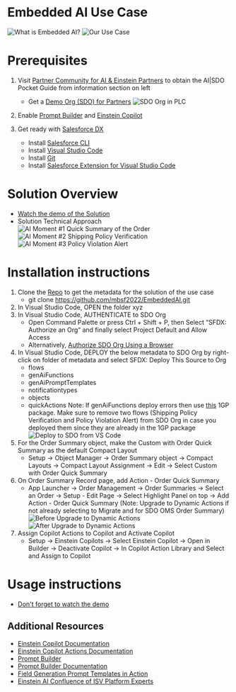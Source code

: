 # Embedded AI Use Case
![What is Embedded AI?](README-Images/2.png)
![Our Use Case](README-Images/1.png)

# Prerequisites

1. Visit [Partner Community for AI & Einstein Partners](https://partners.salesforce.com/_ui/core/chatter/groups/GroupProfilePage?g=0F94V000000g5m5&fromEmail=1) to obtain the AI|SDO Pocket Guide from information section on left
    - Get a [Demo Org (SDO) for Partners](https://salesforce.quip.com/4m1gAiNB4O5I#temp:C:abXe66becdc9c4e44baa4491c352)
        ![SDO Org in PLC](README-Images/6.png)

2. Enable [Prompt Builder](https://salesforce.quip.com/4m1gAiNB4O5I#temp:C:abX97591d0fb3b148398bb4dd599) and [Einstein Copilot](https://salesforce.quip.com/4m1gAiNB4O5I#temp:C:abX02f483812795425d8563c8d24)

3. Get ready with [Salesforce DX](https://trailhead.salesforce.com/content/learn/projects/quick-start-salesforce-dx)
    - Install [Salesforce CLI](https://developer.salesforce.com/docs/atlas.en-us.sfdx_setup.meta/sfdx_setup/sfdx_setup_install_cli.htm)
    - Install [Visual Studio Code](https://code.visualstudio.com/download)
    - Install [Git](https://git-scm.com/downloads)
    - Install [Salesforce Extension for Visual Studio Code](https://developer.salesforce.com/docs/platform/sfvscode-extensions/guide)

# Solution Overview
- [Watch the demo of the Solution](https://salesforce.vidyard.com/watch/h9n8v29iAvH6mXp1C85RK4?)
- Solution Technical Approach
    ![AI Moment #1 Quick Summary of the Order](README-Images/3.png)
    ![AI Moment #2 Shipping Policy Verification](README-Images/4.png)
    ![AI Moment #3 Policy Violation Alert](README-Images/5.png)
# Installation instructions
1. Clone the [Repo](https://github.com/mbsf2022/EmbeddedAI.git) to get the metadata for the solution of the use case
    - git clone https://github.com/mbsf2022/EmbeddedAI.git
2. In Visual Studio Code, OPEN the folder xyz
3. In Visual Studio Code, AUTHENTICATE to SDO Org
    - Open Command Palette or press Ctrl + Shift + P, then Select “SFDX: Authorize an Org“ and finally select Project Default and Allow Access
    - Alternatively, [Authorize SDO Org Using a Browser](https://developer.salesforce.com/docs/atlas.en-us.sfdx_dev.meta/sfdx_dev/sfdx_dev_auth_web_flow.htm)
4. In Visual Studio Code, DEPLOY the below metadata to SDO Org by right-click on folder of metadata and select SFDX: Deploy This Source to Org 
    - flows
    - genAiFunctions
    - genAiPromptTemplates
    - notificationtypes
    - objects
    - quickActions
    Note: If genAiFunctions deploy errors then use [this](https://login.salesforce.com/packaging/installPackage.apexp?p0=04tao000000myt7) 1GP package. Make sure to remove two flows (Shipping Policy Verification and Policy Violation Alert) from SDO Org in case you deployed them since they are already in the 1GP package
    ![Deploy to SDO from VS Code](README-Images/7.png)
5. For the Order Summary object, make the Custom with Order Quick Summary as the default Compact Layout
    - Setup -> Object Manager -> Order Summary object -> Compact Layouts -> Compact Layout Assignment -> Edit -> Select Custom with Order Quick Summary
6. On Order Summary Record page, add Action - Order Quick Summary
    - App Launcher -> Order Management -> Order Summaries -> Select an Order -> Setup - Edit Page -> Select Highlight Panel on top -> Add Action - Order Quick Summary (Note: Upgrade to Dynamic Actions if not already selecting to Migrate and for SDO OMS Order Summary)
    ![Before Upgrade to Dynamic Actions](README-Images/8.png)
    ![After Upgrade to Dynamic Actions](README-Images/9.png)
7. Assign Copilot Actions to Copilot and Activate Copilot
    - Setup -> Einstein Copilots -> Select Einstein Copilot -> Open in Builder -> Deactivate Copilot -> In Copilot Action Library and Select and Assign to Copilot

# Usage instructions
- [Don't forget to watch the demo](https://salesforce.vidyard.com/watch/h9n8v29iAvH6mXp1C85RK4?)

## Additional Resources
- [Einstein Copilot Documentation](https://help.salesforce.com/s/articleView?id=sf.copilot_intro.htm&type=5)
- [Einstein Copilot Actions Documentation](https://help.salesforce.com/s/articleView?id=sf.copilot_actions.htm&type=5)
- [Prompt Builder](https://www.salesforce.com/artificial-intelligence/prompt-builder/)
- [Prompt Builder Documentation](https://help.salesforce.com/s/articleView?id=sf.prompt_builder_about.htm&type=5)
- [Field Generation Prompt Templates in Action](https://help.salesforce.com/s/articleView?id=sf.prompt_builder_templates_in_action_field_gen.htm&type=5)
- [Einstein AI Confluence of ISV Platform Experts](https://confluence.internal.salesforce.com/pages/viewpage.action?pageId=661204803)

